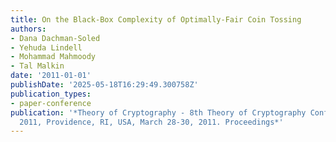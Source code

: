 ```yaml
---
title: On the Black-Box Complexity of Optimally-Fair Coin Tossing
authors:
- Dana Dachman-Soled
- Yehuda Lindell
- Mohammad Mahmoody
- Tal Malkin
date: '2011-01-01'
publishDate: '2025-05-18T16:29:49.300758Z'
publication_types:
- paper-conference
publication: '*Theory of Cryptography - 8th Theory of Cryptography Conference, TCC
  2011, Providence, RI, USA, March 28-30, 2011. Proceedings*'
---
```

